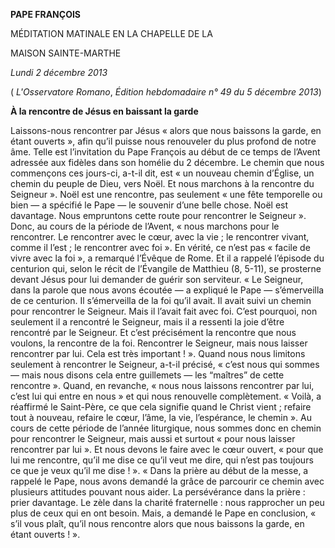 **PAPE FRANÇOIS**

MÉDITATION MATINALE EN LA CHAPELLE DE LA

MAISON SAINTE-MARTHE

*Lundi 2 décembre 2013*

( *L'Osservatore Romano*, *Édition hebdomadaire n° 49 du 5 décembre 2013*)

**À la rencontre de Jésus en baissant la garde**

Laissons-nous rencontrer par Jésus « alors que nous baissons la garde, en étant ouverts », afin qu’il puisse nous renouveler du plus profond de notre âme. Telle est l’invitation du Pape François au début de ce temps de l’Avent adressée aux fidèles dans son homélie du 2 décembre. Le chemin que nous commençons ces jours-ci, a-t-il dit, est « un nouveau chemin d’Église, un chemin du peuple de Dieu, vers Noël. Et nous marchons à la rencontre du Seigneur ». Noël est une rencontre, pas seulement « une fête temporelle ou bien — a spécifié le Pape — le souvenir d’une belle chose. Noël est davantage. Nous empruntons cette route pour rencontrer le Seigneur ». Donc, au cours de la période de l’Avent, « nous marchons pour le rencontrer. Le rencontrer avec le cœur, avec la vie ; le rencontrer vivant, comme il l’est ; le rencontrer avec foi ». En vérité, ce n’est pas « facile de vivre avec la foi », a remarqué l’Évêque de Rome. Et il a rappelé l’épisode du centurion qui, selon le récit de l’Évangile de Matthieu (8, 5-11), se prosterne devant Jésus pour lui demander de guérir son serviteur. « Le Seigneur, dans la parole que nous avons écoutée — a expliqué le Pape — s’émerveilla de ce centurion. Il s’émerveilla de la foi qu’il avait. Il avait suivi un chemin pour rencontrer le Seigneur. Mais il l’avait fait avec foi. C’est pourquoi, non seulement il a rencontré le Seigneur, mais il a ressenti la joie d’être rencontré par le Seigneur. Et c’est précisément la rencontre que nous voulons, la rencontre de la foi. Rencontrer le Seigneur, mais nous laisser rencontrer par lui. Cela est très important ! ». Quand nous nous limitons seulement à rencontrer le Seigneur, a-t-il précisé, « c’est nous qui sommes — mais nous disons cela entre guillemets — les “maîtres” de cette rencontre ». Quand, en revanche, « nous nous laissons rencontrer par lui, c’est lui qui entre en nous » et qui nous renouvelle complètement. « Voilà, a réaffirmé le Saint-Père, ce que cela signifie quand le Christ vient ; refaire tout à nouveau, refaire le cœur, l’âme, la vie, l’espérance, le chemin ». Au cours de cette période de l’année liturgique, nous sommes donc en chemin pour rencontrer le Seigneur, mais aussi et surtout « pour nous laisser rencontrer par lui ». Et nous devons le faire avec le cœur ouvert, « pour que lui me rencontre, qu’il me dise ce qu’il veut me dire, qui n’est pas toujours ce que je veux qu’il me dise ! ». « Dans la prière au début de la messe, a rappelé le Pape, nous avons demandé la grâce de parcourir ce chemin avec plusieurs attitudes pouvant nous aider. La persévérance dans la prière : prier davantage. Le zèle dans la charité fraternelle : nous rapprocher un peu plus de ceux qui en ont besoin. Mais, a demandé le Pape en conclusion, « s’il vous plaît, qu’il nous rencontre alors que nous baissons la garde, en étant ouverts ! ».